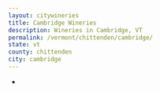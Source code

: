 ```yaml
---
layout: citywineries
title: Cambridge Wineries
description: Wineries in Cambridge, VT
permalink: /vermont/chittenden/cambridge/
state: vt
county: chittenden
city: cambridge
---
```

-
